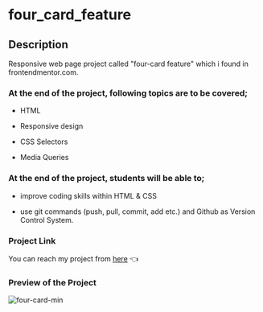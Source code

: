 # four_card_feature

## Description

Responsive web page project called "four-card feature"  which i found in frontendmentor.com. 

### At the end of the project, following topics are to be covered;

- HTML 

- Responsive design

- CSS Selectors

- Media Queries

### At the end of the project, students will be able to;

- improve coding skills within HTML & CSS

- use git commands (push, pull, commit, add etc.) and Github as Version Control System.

### Project Link 
 You can reach my project from [here](https://esadakman.github.io/html-four-card-feature/) 👈

 ### Preview of the Project
![four-card-min](https://user-images.githubusercontent.com/98649983/170668653-49c88b4f-eb28-4d1e-88f0-f626e6d9336f.gif)
 



